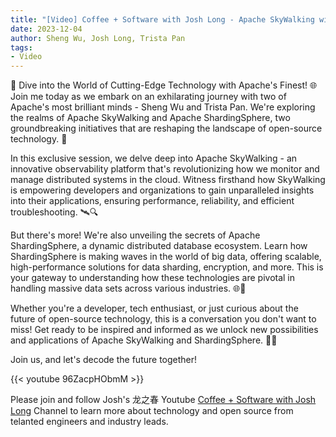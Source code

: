 ```yaml
---
title: "[Video] Coffee + Software with Josh Long - Apache SkyWalking with Sheng Wu and Apache ShardingSphere with Trista Pan"
date: 2023-12-04
author: Sheng Wu, Josh Long, Trista Pan
tags:
- Video
---
```


🚀 Dive into the World of Cutting-Edge Technology with Apache's Finest! 🌐 Join me today as we embark on an exhilarating journey with two of Apache's most brilliant minds - Sheng Wu and Trista Pan. We're exploring the realms of Apache SkyWalking and Apache ShardingSphere, two groundbreaking initiatives that are reshaping the landscape of open-source technology. 🌟

In this exclusive session, we delve deep into Apache SkyWalking - an innovative observability platform that's revolutionizing how we monitor and manage distributed systems in the cloud. Witness firsthand how SkyWalking is empowering developers and organizations to gain unparalleled insights into their applications, ensuring performance, reliability, and efficient troubleshooting. 🛰️🔍

But there's more! We're also unveiling the secrets of Apache ShardingSphere, a dynamic distributed database ecosystem. Learn how ShardingSphere is making waves in the world of big data, offering scalable, high-performance solutions for data sharding, encryption, and more. This is your gateway to understanding how these technologies are pivotal in handling massive data sets across various industries. 🌐💾

Whether you're a developer, tech enthusiast, or just curious about the future of open-source technology, this is a conversation you don't want to miss! Get ready to be inspired and informed as we unlock new possibilities and applications of Apache SkyWalking and ShardingSphere. 🚀🌟

Join us, and let's decode the future together!

{{< youtube 96ZacpHObmM >}}

Please join and follow Josh's 龙之春 Youtube [Coffee + Software with Josh Long](https://www.youtube.com/@coffeesoftware) Channel to learn more about technology and open source from telanted engineers and industry leads. 